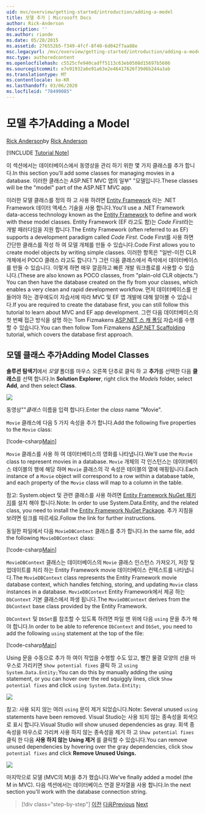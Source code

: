 ```yaml
---
uid: mvc/overview/getting-started/introduction/adding-a-model
title: 모델 추가 | Microsoft Docs
author: Rick-Anderson
description: ''
ms.author: riande
ms.date: 05/28/2015
ms.assetid: 276552b5-f349-4fcf-8f40-6d042f7aa88e
msc.legacyurl: /mvc/overview/getting-started/introduction/adding-a-model
msc.type: authoredcontent
ms.openlocfilehash: c5525cfe940cadff5113c63eb0508d15697b5606
ms.sourcegitcommit: e7e91932a6e91a63e2e46417626f39d6b244a3ab
ms.translationtype: MT
ms.contentlocale: ko-KR
ms.lasthandoff: 03/06/2020
ms.locfileid: "78499085"
---
```

# <a name="adding-a-model"></a><span data-ttu-id="1af30-102">모델 추가</span><span class="sxs-lookup"><span data-stu-id="1af30-102">Adding a Model</span></span>

<span data-ttu-id="1af30-103">[Rick Anderson](https://twitter.com/RickAndMSFT)</span><span class="sxs-lookup"><span data-stu-id="1af30-103">by [Rick Anderson](https://twitter.com/RickAndMSFT)</span></span>

[!INCLUDE [Tutorial Note](index.md)]

<span data-ttu-id="1af30-104">이 섹션에서는 데이터베이스에서 동영상을 관리 하기 위한 몇 가지 클래스를 추가 합니다.</span><span class="sxs-lookup"><span data-stu-id="1af30-104">In this section you'll add some classes for managing movies in a database.</span></span> <span data-ttu-id="1af30-105">이러한 클래스는 ASP.NET MVC 앱의 일부&quot; &quot;모델입니다.</span><span class="sxs-lookup"><span data-stu-id="1af30-105">These classes will be the &quot;model&quot; part of the ASP.NET MVC app.</span></span>

<span data-ttu-id="1af30-106">이러한 모델 클래스를 정의 하 고 사용 하려면 [Entity Framework](https://docs.microsoft.com/ef/) 라는 .NET Framework 데이터 액세스 기술을 사용 합니다.</span><span class="sxs-lookup"><span data-stu-id="1af30-106">You'll use a .NET Framework data-access technology known as the [Entity Framework](https://docs.microsoft.com/ef/) to define and work with these model classes.</span></span> <span data-ttu-id="1af30-107">Entity Framework (EF 라고도 함)는 *Code First*라는 개발 패러다임을 지원 합니다.</span><span class="sxs-lookup"><span data-stu-id="1af30-107">The Entity Framework (often referred to as EF) supports a development paradigm called *Code First*.</span></span> <span data-ttu-id="1af30-108">Code First를 사용 하면 간단한 클래스를 작성 하 여 모델 개체를 만들 수 있습니다.</span><span class="sxs-lookup"><span data-stu-id="1af30-108">Code First allows you to create model objects by writing simple classes.</span></span> <span data-ttu-id="1af30-109">이러한 항목은 &quot;일반-이전 CLR 개체에서 POCO 클래스 라고도 합니다.&quot;) 그런 다음 클래스에서 즉석에서 데이터베이스를 만들 수 있습니다. 이렇게 하면 매우 깔끔하고 빠른 개발 워크플로를 사용할 수 있습니다.</span><span class="sxs-lookup"><span data-stu-id="1af30-109">(These are also known as POCO classes, from &quot;plain-old CLR objects.&quot;) You can then have the database created on the fly from your classes, which enables a very clean and rapid development workflow.</span></span> <span data-ttu-id="1af30-110">먼저 데이터베이스를 만들어야 하는 경우에도이 자습서에 따라 MVC 및 EF 앱 개발에 대해 알아볼 수 있습니다.</span><span class="sxs-lookup"><span data-stu-id="1af30-110">If you are required to create the database first, you can still follow this tutorial to learn about MVC and EF app development.</span></span> <span data-ttu-id="1af30-111">그런 다음 데이터베이스의 첫 번째 접근 방식을 설명 하는 Tom Fizmakens [ASP.NET 스 캐 폴딩](xref:visual-studio/overview/2013/aspnet-scaffolding-overview) 자습서를 수행할 수 있습니다.</span><span class="sxs-lookup"><span data-stu-id="1af30-111">You can then follow Tom Fizmakens [ASP.NET Scaffolding](xref:visual-studio/overview/2013/aspnet-scaffolding-overview) tutorial, which covers the database first approach.</span></span>

## <a name="adding-model-classes"></a><span data-ttu-id="1af30-112">모델 클래스 추가</span><span class="sxs-lookup"><span data-stu-id="1af30-112">Adding Model Classes</span></span>

<span data-ttu-id="1af30-113">**솔루션 탐색기**에서 *모델* 폴더를 마우스 오른쪽 단추로 클릭 하 고 **추가**를 선택한 다음 **클래스**를 선택 합니다.</span><span class="sxs-lookup"><span data-stu-id="1af30-113">In **Solution Explorer**, right click the *Models* folder, select **Add**, and then select **Class**.</span></span>

![](adding-a-model/_static/image1.png)

<span data-ttu-id="1af30-114">동영상&quot;&quot;*클래스* 이름을 입력 합니다.</span><span class="sxs-lookup"><span data-stu-id="1af30-114">Enter the *class* name &quot;Movie&quot;.</span></span>

<span data-ttu-id="1af30-115">`Movie` 클래스에 다음 5 가지 속성을 추가 합니다.</span><span class="sxs-lookup"><span data-stu-id="1af30-115">Add the following five properties to the `Movie` class:</span></span>

[!code-csharp[Main](adding-a-model/samples/sample1.cs)]

<span data-ttu-id="1af30-116">`Movie` 클래스를 사용 하 여 데이터베이스의 영화를 나타냅니다.</span><span class="sxs-lookup"><span data-stu-id="1af30-116">We'll use the `Movie` class to represent movies in a database.</span></span> <span data-ttu-id="1af30-117">`Movie` 개체의 각 인스턴스는 데이터베이스 테이블의 행에 해당 하며 `Movie` 클래스의 각 속성은 테이블의 열에 매핑됩니다.</span><span class="sxs-lookup"><span data-stu-id="1af30-117">Each instance of a `Movie` object will correspond to a row within a database table, and each property of the `Movie` class will map to a column in the table.</span></span>

<span data-ttu-id="1af30-118">참고: System.object 및 관련 클래스를 사용 하려면 [Entity Framework NuGet 패키지](https://www.nuget.org/packages/EntityFramework/)를 설치 해야 합니다.</span><span class="sxs-lookup"><span data-stu-id="1af30-118">Note: In order to use System.Data.Entity, and the related class, you need to install the [Entity Framework NuGet Package](https://www.nuget.org/packages/EntityFramework/).</span></span> <span data-ttu-id="1af30-119">추가 지침을 보려면 링크를 따르세요.</span><span class="sxs-lookup"><span data-stu-id="1af30-119">Follow the link for further instructions.</span></span>

<span data-ttu-id="1af30-120">동일한 파일에서 다음 `MovieDBContext` 클래스를 추가 합니다.</span><span class="sxs-lookup"><span data-stu-id="1af30-120">In the same file, add the following `MovieDBContext` class:</span></span>

[!code-csharp[Main](adding-a-model/samples/sample2.cs?highlight=2,15-18)]

<span data-ttu-id="1af30-121">`MovieDBContext` 클래스는 데이터베이스의 `Movie` 클래스 인스턴스 가져오기, 저장 및 업데이트를 처리 하는 Entity Framework movie 데이터베이스 컨텍스트를 나타냅니다.</span><span class="sxs-lookup"><span data-stu-id="1af30-121">The `MovieDBContext` class represents the Entity Framework movie database context, which handles fetching, storing, and updating `Movie` class instances in a database.</span></span> <span data-ttu-id="1af30-122">`MovieDBContext` Entity Framework에서 제공 하는 `DbContext` 기본 클래스에서 파생 됩니다.</span><span class="sxs-lookup"><span data-stu-id="1af30-122">The `MovieDBContext` derives from the `DbContext` base class provided by the Entity Framework.</span></span>

<span data-ttu-id="1af30-123">`DbContext` 및 `DbSet`를 참조할 수 있도록 하려면 파일 맨 위에 다음 `using` 문을 추가 해야 합니다.</span><span class="sxs-lookup"><span data-stu-id="1af30-123">In order to be able to reference `DbContext` and `DbSet`, you need to add the following `using` statement at the top of the file:</span></span>

[!code-csharp[Main](adding-a-model/samples/sample3.cs)]

<span data-ttu-id="1af30-124">Using 문을 수동으로 추가 하 여이 작업을 수행할 수도 있고, 빨간 물결 모양의 선을 마우스로 가리키면 `Show potential fixes` 클릭 하 고 `using System.Data.Entity;`</span><span class="sxs-lookup"><span data-stu-id="1af30-124">You can do this by manually adding the using statement, or you can hover over the red squiggly lines, click `Show potential fixes` and click `using System.Data.Entity;`</span></span>

![](adding-a-model/_static/image2.png)

<span data-ttu-id="1af30-125">참고: 사용 되지 않는 여러 `using` 문이 제거 되었습니다.</span><span class="sxs-lookup"><span data-stu-id="1af30-125">Note: Several unused `using` statements have been removed.</span></span> <span data-ttu-id="1af30-126">Visual Studio는 사용 되지 않는 종속성을 회색으로 표시 합니다.</span><span class="sxs-lookup"><span data-stu-id="1af30-126">Visual Studio will show unused dependencies as gray.</span></span> <span data-ttu-id="1af30-127">회색 종속성을 마우스로 가리켜 사용 하지 않는 종속성을 제거 하 고 `Show potential fixes` 클릭 한 다음 **사용 하지 않는 Using 제거** 를 클릭할 수 있습니다.</span><span class="sxs-lookup"><span data-stu-id="1af30-127">You can remove unused dependencies by hovering over the gray dependencies, click `Show potential fixes` and click **Remove Unused Usings.**</span></span>

![](adding-a-model/_static/image3.png)

<span data-ttu-id="1af30-128">마지막으로 모델 (MVC의 M)을 추가 했습니다.</span><span class="sxs-lookup"><span data-stu-id="1af30-128">We've finally added a model (the M in MVC).</span></span> <span data-ttu-id="1af30-129">다음 섹션에서는 데이터베이스 연결 문자열을 사용 합니다.</span><span class="sxs-lookup"><span data-stu-id="1af30-129">In the next section you'll work with the database connection string.</span></span>

> [!div class="step-by-step"]
> <span data-ttu-id="1af30-130">[이전](adding-a-view.md)
> [다음](creating-a-connection-string.md)</span><span class="sxs-lookup"><span data-stu-id="1af30-130">[Previous](adding-a-view.md)
[Next](creating-a-connection-string.md)</span></span>
